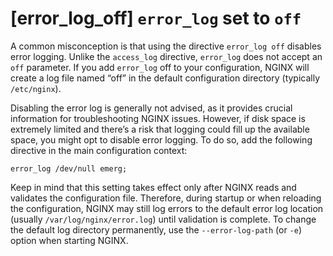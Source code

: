 # [error_log_off] `error_log` set to `off`

A common misconception is that using the directive `error_log off` disables error logging. 
Unlike the `access_log` directive, `error_log` does not accept an `off` parameter. 
If you add `error_log` off to your configuration, NGINX will create a log file named “off” in the default configuration directory (typically `/etc/nginx`).

Disabling the error log is generally not advised, as it provides crucial information 
for troubleshooting NGINX issues. However, if disk space is extremely limited and 
there’s a risk that logging could fill up the available space, you might opt to 
disable error logging. To do so, add the following directive in the main configuration 
context:

```nginx
error_log /dev/null emerg;
```

Keep in mind that this setting takes effect only after NGINX reads and validates 
the configuration file. Therefore, during startup or when reloading the configuration, 
NGINX may still log errors to the default error log location (usually `/var/log/nginx/error.log`) 
until validation is complete. To change the default log directory permanently, use the `--error-log-path` (or `-e`) option when starting NGINX.

